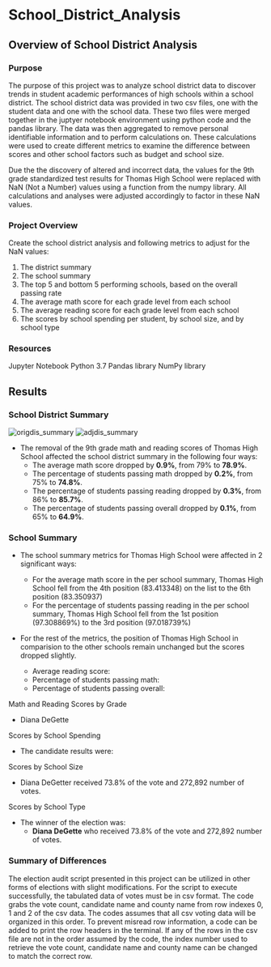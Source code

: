# School_District_Analysis

## Overview of School District Analysis

### Purpose

The purpose of this project was to analyze school district data to discover trends in student academic performances of high schools within a school district. The school district data was provided in two csv files, one with the student data and one with the school data. These two files were merged together in the juptyer notebook environment using python code and the pandas library. The data was then aggregated to remove personal identifiable information and to perform calculations on. These calculations were used to create different metrics to examine the difference between scores and other school factors such as budget and school size. 

Due the the discovery of altered and incorrect data, the values for the 9th grade standardized test results for Thomas High School were replaced with NaN (Not a Number) values using a function from the numpy library. All calculations and analyses were adjusted accordingly to factor in these NaN values. 


### Project Overview
Create the school district analysis and following metrics to adjust for the NaN values:
1. The district summary
2. The school summary
3. The top 5 and bottom 5 performing schools, based on the overall passing rate
4. The average math score for each grade level from each school
5. The average reading score for each grade level from each school
6. The scores by school spending per student, by school size, and by school type

### Resources
Jupyter Notebook
Python 3.7
Pandas library
NumPy library 

##  Results

### School District Summary

![origdis_summary](https://user-images.githubusercontent.com/97644424/161448833-4b518907-e7ec-4b47-a879-7778f16266ad.png)
![adjdis_summary](https://user-images.githubusercontent.com/97644424/161448895-566c787f-a399-49f2-9f6b-fab25f5e9e78.png)


* The removal of the 9th grade math and reading scores of Thomas High School affected the school district summary in the following four ways:
  * The average math score dropped by **0.9%**, from 79% to **78.9%**.
  * The percentage of students passing math dropped by **0.2%**, from 75% to **74.8%**.
  * The percentage of students passing reading dropped by **0.3%**, from 86% to **85.7%**.
  * The percentage of students passing overall dropped by **0.1%**, from 65% to **64.9%**.


### School Summary

* The school summary metrics for Thomas High School were affected in 2 significant ways: 
  * For the average math score in the per school summary, Thomas High School fell from the 4th position (83.413348) on the list to the 6th position (83.350937)
  * For the percentage of students passing reading in the per school summary, Thomas High School fell from the 1st position (97.308869%) to the 3rd position  (97.018739%) 
 
* For the rest of the metrics, the position of Thomas High School in comparision to the other schools remain unchanged but the scores dropped slightly.
   * Average reading score:  
   * Percentage of students passing math:
   * Percentage of students passing overall: 

Math and Reading Scores by Grade
* Diana DeGette
 
Scores by School Spending
* The candidate results were:

Scores by School Size
  * Diana DeGetter received 73.8% of the vote and 272,892 number of votes.

Scores by School Type 
* The winner of the election was:
  * **Diana DeGette** who received 73.8% of the vote and 272,892 number of votes.
  
### Summary of Differences 

The election audit script presented in this project can be utilized in other forms of elections with slight modifications. For the script to execute successfully, the tabulated data of votes must be in csv format. The code grabs the vote count, candidate name and county name from row indexes 0, 1 and 2 of the csv data. The codes assumes that all csv voting data will be organized in this order. To prevent misread row information, a code can be added to print the row headers in the terminal. If any of the rows in the csv file are not in the order assumed by the code, the index number used to retrieve the vote count, candidate name and county name can be changed to match the correct row. 


    

